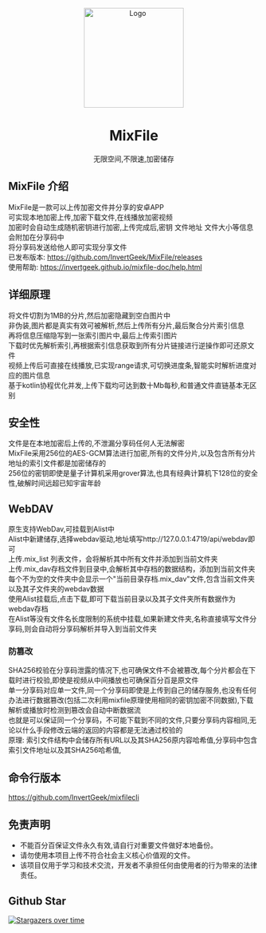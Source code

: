 


<!-- PROJECT LOGO -->
<br />
<div align="center">
  <a href="https://github.com/InvertGeek/MixFile">
    <img src="https://invertgeek.github.io/mixfile-doc/logo.png" alt="Logo" width="200" height="200">
  </a>
  <h1 align="center">MixFile</h1>
  <p align="center">
    无限空间,不限速,加密储存
  </p>
</div>

## MixFile 介绍
MixFile是一款可以上传加密文件并分享的安卓APP \
可实现本地加密上传,加密下载文件,在线播放加密视频 \
加密时会自动生成随机密钥进行加密,上传完成后,密钥 文件地址 文件大小等信息会附加在分享码中 \
将分享码发送给他人即可实现分享文件 \
已发布版本: https://github.com/InvertGeek/MixFile/releases \
使用帮助: https://invertgeek.github.io/mixfile-doc/help.html

## 详细原理
将文件切割为1MB的分片,然后加密隐藏到空白图片中 \
非伪装,图片都是真实有效可被解析,然后上传所有分片,最后聚合分片索引信息 \
再将信息压缩隐写到一张索引图片中,最后上传索引图片 \
下载时优先解析索引,再根据索引信息获取到所有分片链接进行逆操作即可还原文件 \
视频上传后可直接在线播放,已实现range请求,可切换进度条,智能实时解析进度对应的图片信息 \
基于kotlin协程优化并发,上传下载均可达到数十Mb每秒,和普通文件直链基本无区别

## 安全性
文件是在本地加密后上传的,不泄漏分享码任何人无法解密 \
MixFile采用256位的AES-GCM算法进行加密,所有的文件分片,以及包含所有分片地址的索引文件都是加密储存的 \
256位的密钥即使是量子计算机采用grover算法,也具有经典计算机下128位的安全性,破解时间远超已知宇宙年龄

## WebDAV
原生支持WebDav,可挂载到Alist中 \
Alist中新建储存,选择webdav驱动,地址填写http://127.0.0.1:4719/api/webdav即可 \
上传.mix_list 列表文件，会将解析其中所有文件并添加到当前文件夹 \
上传.mix_dav存档文件到目录中,会解析其中存档的数据结构，添加到当前文件夹 \
每个不为空的文件夹中会显示一个"当前目录存档.mix_dav"文件,包含当前文件夹以及其子文件夹的webdav数据 \
使用Alist挂载后,点击下载,即可下载当前目录以及其子文件夹所有数据作为webdav存档 \
在Alist等没有文件名长度限制的系统中挂载,如果新建文件夹,名称直接填写文件分享码,则会自动将分享码解析并导入到当前文件夹

### 防篡改
SHA256校验在分享码泄露的情况下,也可确保文件不会被篡改,每个分片都会在下载时进行校验,即使是视频从中间播放也可确保百分百是原文件  \
单一分享码对应单一文件,同一个分享码即使是上传到自己的储存服务,也没有任何办法进行数据篡改(包括二次利用mixfile原理使用相同的密钥加密不同数据),下载解析或播放时检测到篡改会自动中断数据流 \
也就是可以保证同一个分享码，不可能下载到不同的文件,只要分享码内容相同,无论以什么手段修改云端的返回的内容都是无法通过校验的 \
原理: 索引文件结构中会储存所有URL以及其SHA256原内容哈希值,分享码中包含索引文件地址以及其SHA256哈希值,

## 命令行版本
https://github.com/InvertGeek/mixfilecli

## 免责声明

+   不能百分百保证文件永久有效,请自行对重要文件做好本地备份。
+   请勿使用本项目上传不符合社会主义核心价值观的文件。
+   该项目仅用于学习和技术交流，开发者不承担任何由使用者的行为带来的法律责任。

## Github Star
[![Stargazers over time](https://starchart.cc/InvertGeek/MixFile.svg?variant=adaptive)](https://starchart.cc/InvertGeek/MixFile)